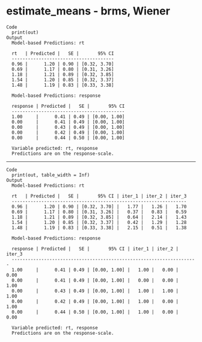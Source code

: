 # estimate_means - brms, Wiener

    Code
      print(out)
    Output
      Model-based Predictions: rt
      
      rt   | Predicted |   SE |       95% CI
      --------------------------------------
      0.96 |      1.20 | 0.90 | [0.32, 3.70]
      0.69 |      1.17 | 0.80 | [0.31, 3.26]
      1.18 |      1.21 | 0.89 | [0.32, 3.85]
      1.54 |      1.20 | 0.85 | [0.32, 3.37]
      1.48 |      1.19 | 0.83 | [0.33, 3.38]
      
      Model-based Predictions: response
      
      response | Predicted |   SE |       95% CI
      ------------------------------------------
      1.00     |      0.41 | 0.49 | [0.00, 1.00]
      0.00     |      0.41 | 0.49 | [0.00, 1.00]
      0.00     |      0.43 | 0.49 | [0.00, 1.00]
      0.00     |      0.42 | 0.49 | [0.00, 1.00]
      0.00     |      0.44 | 0.50 | [0.00, 1.00]
      
      Variable predicted: rt, response
      Predictions are on the response-scale.

---

    Code
      print(out, table_width = Inf)
    Output
      Model-based Predictions: rt
      
      rt   | Predicted |   SE |       95% CI | iter_1 | iter_2 | iter_3
      -----------------------------------------------------------------
      0.96 |      1.20 | 0.90 | [0.32, 3.70] |   1.77 |   1.26 |   1.70
      0.69 |      1.17 | 0.80 | [0.31, 3.26] |   0.37 |   0.83 |   0.59
      1.18 |      1.21 | 0.89 | [0.32, 3.85] |   0.64 |   2.14 |   1.43
      1.54 |      1.20 | 0.85 | [0.32, 3.37] |   0.42 |   1.29 |   1.28
      1.48 |      1.19 | 0.83 | [0.33, 3.38] |   2.15 |   0.51 |   1.38
      
      Model-based Predictions: response
      
      response | Predicted |   SE |       95% CI | iter_1 | iter_2 | iter_3
      ---------------------------------------------------------------------
      1.00     |      0.41 | 0.49 | [0.00, 1.00] |   1.00 |   0.00 |   0.00
      0.00     |      0.41 | 0.49 | [0.00, 1.00] |   0.00 |   0.00 |   1.00
      0.00     |      0.43 | 0.49 | [0.00, 1.00] |   1.00 |   1.00 |   1.00
      0.00     |      0.42 | 0.49 | [0.00, 1.00] |   1.00 |   0.00 |   1.00
      0.00     |      0.44 | 0.50 | [0.00, 1.00] |   1.00 |   0.00 |   0.00
      
      Variable predicted: rt, response
      Predictions are on the response-scale.

